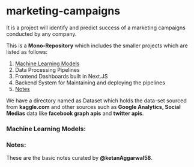 # marketing-campaigns
It is a project will identify and predict success of a marketing campaigns conducted by any company.

This is a **Mono-Repository** which includes the smaller projects which are listed as follows:

1. [Machine Learning Models](#machine-learning-models)
2. Data Processing Pipelines
3. Frontend Dashboards built in Next.JS
4. Backend System for Maintaining and deploying the pipelines
5. [Notes](#notes)

We have a directory named as Dataset which holds the data-set sourced from **kaggle.com** and other sources such as **Google Analytics, Social Medias** data like **facebook graph apis** and **twitter apis**. 


### Machine Learning Models:

### Notes:

These are the basic notes curated by **@ketanAggarwal58**. 

